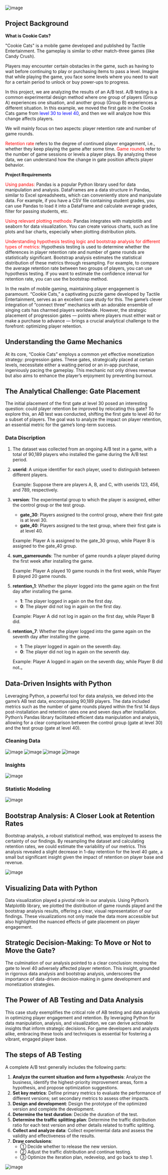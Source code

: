 ![image](https://github.com/user-attachments/assets/980c6187-8669-48cb-a35d-b288ffea97d9)
##  Project Background 
**What is Cookie Cats?**

"Cookie Cats" is a mobile game developed and published by Tactile Entertainment. The gameplay is similar to other match-three games (like Candy Crush).

Players may encounter certain obstacles in the game, such as having to wait before continuing to play or purchasing items to pass a level. Imagine that while playing the game, you face some levels where you need to wait for a certain period to unlock or buy power-ups to progress.

In this project, we are analyzing the results of an A/B test. A/B testing is a common experimental design method where one group of players (Group A) experiences one situation, and another group (Group B) experiences a different situation. In this example, we moved the first gate in the Cookie Cats game from <font color = blue>level 30 to level 40</font>, and then we will analyze how this change affects players.

We will mainly focus on two aspects: player retention rate and number of game rounds.

<font color = red>Retention rate</font> refers to the degree of continued player engagement, i.e., whether they keep playing the game after some time.
<font color = red>Game rounds</font> refer to the number of game sessions or levels a player plays. By analyzing these data, we can understand how the change in gate position affects player behavior.

**Project Requirements**

<font color = red>Using pandas:</font> Pandas is a popular Python library used for data manipulation and analysis. DataFrames are a data structure in Pandas, similar to Excel spreadsheets, which can conveniently store and manipulate data. For example, if you have a CSV file containing student grades, you can use Pandas to load it into a DataFrame and calculate average grades, filter for passing students, etc.

<font color = red>Using relevant plotting methods:</font> Pandas integrates with matplotlib and seaborn for data visualization. You can create various charts, such as line plots and bar charts, especially when plotting distribution plots.

<font color = red>Understanding hypothesis testing logic and bootstrap analysis for different types of metrics:</font> Hypothesis testing is used to determine whether the differences in player retention rate and number of game rounds are statistically significant. Bootstrap analysis estimates the statistical distribution of these metrics through resampling. For example, to compare the average retention rate between two groups of players, you can use hypothesis testing. If you want to estimate the confidence interval for retention rate, you can use the bootstrap method.

In the realm of mobile gaming, maintaining player engagement is paramount. “Cookie Cats,” a captivating puzzle game developed by Tactile Entertainment, serves as an excellent case study for this. The game’s clever integration of “connect three” mechanics with an adorable ensemble of singing cats has charmed players worldwide. However, the strategic placement of progression gates — points where players must either wait or make a purchase to advance — brings a crucial analytical challenge to the forefront: optimizing player retention.

## Understanding the Game Mechanics

At its core, “Cookie Cats” employs a common yet effective monetization strategy: progression gates. These gates, strategically placed at certain levels, necessitate either a waiting period or an in-app purchase, ingeniously pacing the gameplay. This mechanic not only drives revenue but also aims to enhance the player’s enjoyment by preventing burnout.

## The Analytical Challenge: Gate Placement

The initial placement of the first gate at level 30 posed an interesting question: could player retention be improved by relocating this gate? To explore this, an AB test was conducted, shifting the first gate to level 40 for a subset of players. The goal was to analyze the impact on player retention, an essential metric for the game’s long-term success.

### Data Discription <a name= '2'></a>
1. The dataset was collected from an ongoing A/B test in a game, with a total of 90,189 players who installed the game during the A/B test period.

  1. **userid**: A unique identifier for each player, used to distinguish between different players.

     Example: Suppose there are players A, B, and C, with userids 123, 456, and 789, respectively.

  2. **version**: The experimental group to which the player is assigned, either the control group or the test group.

     - **gate_30**: Players assigned to the control group, where their first gate is at level 30.
     - **gate_40**: Players assigned to the test group, where their first gate is at level 40.

     Example: Player A is assigned to the gate_30 group, while Player B is assigned to the gate_40 group.

  3. **sum_gamerounds**: The number of game rounds a player played during the first week after installing the game.

     Example: Player A played 10 game rounds in the first week, while Player B played 20 game rounds.

  4. **retention_1**: Whether the player logged into the game again on the first day after installing the game.

     - **1**: The player logged in again on the first day.
     - **0**: The player did not log in again on the first day.

     Example: Player A did not log in again on the first day, while Player B did.

  5. **retention_7**: Whether the player logged into the game again on the seventh day after installing the game.

     - **1**: The player logged in again on the seventh day.
     - **0**: The player did not log in again on the seventh day.

     Example: Player A logged in again on the seventh day, while Player B did not.。
     
## Data-Driven Insights with Python

Leveraging Python, a powerful tool for data analysis, we delved into the game’s AB test data, encompassing 90,189 players. The data included metrics such as the number of game rounds played within the first 14 days post-installation and retention rates one and seven days after installation. Python’s Pandas library facilitated efficient data manipulation and analysis, allowing for a clear comparison between the control group (gate at level 30) and the test group (gate at level 40).

### Cleaning Data
![image](./img/WechatIMG589.jpg)
![image](./img/N0962024001.png)
![image](./img/N09620240012.png)
![image](./img/N09620240013.png)

### Insights
![image](./img/N09620240014.png)

### Statistic Modeling
![image](./img/N09620240015.png)




## Bootstrap Analysis: A Closer Look at Retention Rates

Bootstrap analysis, a robust statistical method, was employed to assess the certainty of our findings. By resampling the dataset and calculating retention rates, we could estimate the variability of our metrics. This analysis revealed a slight decrease in 1-day retention for the level 40 gate, a small but significant insight given the impact of retention on player base and revenue.

![image](https://github.com/user-attachments/assets/03480590-f5d6-4671-bc90-d138520f715a)



## Visualizing Data with Python

Data visualization played a pivotal role in our analysis. Using Python’s Matplotlib library, we plotted the distribution of game rounds played and the bootstrap analysis results, offering a clear, visual representation of our findings. These visualizations not only made the data more accessible but also highlighted the nuanced effects of gate placement on player engagement.

## Strategic Decision-Making: To Move or Not to Move the Gate?

The culmination of our analysis pointed to a clear conclusion: moving the gate to level 40 adversely affected player retention. This insight, grounded in rigorous data analysis and bootstrap analysis, underscores the importance of data-driven decision-making in game development and monetization strategies.

## The Power of AB Testing and Data Analysis

This case study exemplifies the critical role of AB testing and data analysis in optimizing player engagement and retention. By leveraging Python for data manipulation, analysis, and visualization, we can derive actionable insights that inform strategic decisions. For game developers and analysts alike, embracing these tools and techniques is essential for fostering a vibrant, engaged player base.

## The steps of AB Testing

  A complete A/B test generally includes the following parts:

  1. **Analyze the current situation and form a hypothesis**: Analyze the business, identify the highest-priority improvement areas, form a hypothesis, and propose optimization suggestions.
  2. **Set key metrics**: Define primary metrics to evaluate the performance of different versions; set secondary metrics to assess other impacts.
  3. **Design and development**: Design the prototype of the optimized version and complete the development.
  4. **Determine the test duration**: Decide the duration of the test.
  5. **Determine the traffic splitting plan**: Determine the traffic distribution ratio for each test version and other details related to traffic splitting.
  6. **Collect and analyze data**: Collect experimental data and assess the validity and effectiveness of the results.
  7. **Draw conclusions**:
     - ① Decide whether to release the new version.
     - ② Adjust the traffic distribution and continue testing.
     - ③ Optimize the iteration plan, redevelop, and go back to step 1.

![image](https://github.com/user-attachments/assets/c0d7d6e0-b501-4876-9603-8c0d32118ad0)



